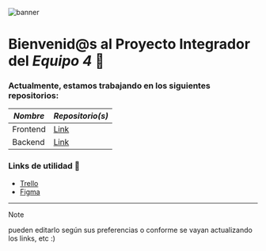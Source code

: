 ![banner](https://raw.githubusercontent.com/AylinTriana/prueba/49b518bf9a6905f735f82655683a566595f9553c/hotel%20huellitas.jpg)


# Bienvenid@s al Proyecto Integrador del *Equipo 4* 🚀

### Actualmente, estamos trabajando en los siguientes repositorios:

| *Nombre*   | *Repositorio(s)*                                                    |
| ------------ | --------------------------------------------------------------------- |
| Frontend     | [Link]()     |
| Backend      | [Link]()      |

### Links de utilidad 📎

  - [Trello](https://trello.com/b/oxJBfqh0/c204)
  - [Figma](https://www.figma.com/design/MjYdK5mlECKKPcoh28JgH1/Huellitas-DH?node-id=0-1&t=phjP0hvpSYSQE8vQ-1 )


---
> [!NOTE]
> pueden editarlo según sus preferencias o conforme se vayan actualizando los links, etc :)
